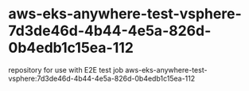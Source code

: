 # aws-eks-anywhere-test-vsphere-7d3de46d-4b44-4e5a-826d-0b4edb1c15ea-112
repository for use with E2E test job aws-eks-anywhere-test-vsphere:7d3de46d-4b44-4e5a-826d-0b4edb1c15ea-112
